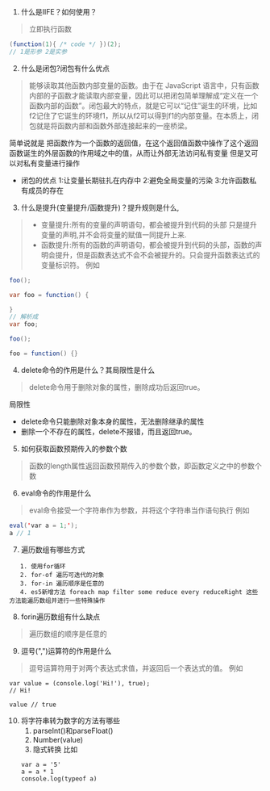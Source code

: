 1. 什么是IIFE？如何使用？
>立即执行函数
```java
(function(1){ /* code */ })(2);
// 1是形参 2是实参
```
2. 什么是闭包?闭包有什么优点
>能够读取其他函数内部变量的函数。由于在 JavaScript 语言中，只有函数内部的子函数才能读取内部变量，因此可以把闭包简单理解成“定义在一个函数内部的函数”。闭包最大的特点，就是它可以“记住”诞生的环境，比如f2记住了它诞生的环境f1，所以从f2可以得到f1的内部变量。在本质上，闭包就是将函数内部和函数外部连接起来的一座桥梁。

简单说就是 把函数作为一个函数的返回值，在这个返回值函数中操作了这个返回函数诞生的外层函数的作用域之中的值，从而让外部无法访问私有变量 但是又可以对私有变量进行操作

* 闭包的优点
1:让变量长期驻扎在内存中
2:避免全局变量的污染
3:允许函数私有成员的存在

3. 什么是提升(变量提升/函数提升)？提升规则是什么,
> * 变量提升:所有的变量的声明语句，都会被提升到代码的头部 只是提升变量的声明,并不会将变量的赋值一同提升上来.
> * 函数提升:所有的函数的声明语句，都会被提升到代码的头部，函数的声明会提升，但是函数表达式不会不会被提升的。只会提升函数表达式的变量标识符。
例如
```java
foo();

var foo = function() {

}
// 解析成
var foo;

foo();

foo = function() {}
```
4. delete命令的作用是什么？其局限性是什么
> delete命令用于删除对象的属性，删除成功后返回true。

局限性
* delete命令只能删除对象本身的属性，无法删除继承的属性
* 删除一个不存在的属性，delete不报错，而且返回true。
5. 如何获取函数预期传入的参数个数
> 函数的length属性返回函数预期传入的参数个数，即函数定义之中的参数个数


6. eval命令的作用是什么
> eval命令接受一个字符串作为参数，并将这个字符串当作语句执行
例如
```java
eval('var a = 1;');
a // 1
```
7. 遍历数组有哪些方式
```
   1. 使用for循环
   2. for-of 遍历可迭代的对象
   3. for-in 遍历顺序是任意的
   4. es5新增方法 foreach map filter some reduce every reduceRight 这些方法能遍历数组并进行一些特殊操作
```
8. forin遍历数组有什么缺点
>遍历数组的顺序是任意的

9. 逗号(",")运算符的作用是什么
>逗号运算符用于对两个表达式求值，并返回后一个表达式的值。
例如
```
var value = (console.log('Hi!'), true);
// Hi!

value // true
```

10. 将字符串转为数字的方法有哪些
    1. parseInt()和parseFloat()
    2. Number(value)
    3. 隐式转换
    比如
    ```
    var a = '5'
    a = a * 1
    console.log(typeof a)
    ```